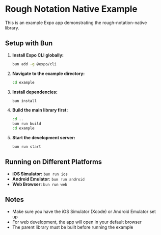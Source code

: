 # Rough Notation Native Example

This is an example Expo app demonstrating the rough-notation-native library.

## Setup with Bun

1. **Install Expo CLI globally:**
   ```bash
   bun add -g @expo/cli
   ```

2. **Navigate to the example directory:**
   ```bash
   cd example
   ```

3. **Install dependencies:**
   ```bash
   bun install
   ```

4. **Build the main library first:**
   ```bash
   cd ..
   bun run build
   cd example
   ```

5. **Start the development server:**
   ```bash
   bun run start
   ```

## Running on Different Platforms

- **iOS Simulator:** `bun run ios`
- **Android Emulator:** `bun run android`  
- **Web Browser:** `bun run web`

## Notes

- Make sure you have the iOS Simulator (Xcode) or Android Emulator set up
- For web development, the app will open in your default browser
- The parent library must be built before running the example
